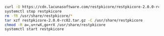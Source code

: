 ﻿```sh
curl -O https://cdn.lacunasoftware.com/restpkicore/restpkicore-2.0.0-rc02.tar.gz
systemctl stop restpkicore
rm -fR /usr/share/restpkicore/*
tar xzf restpkicore-2.0.0-rc02.tar.gz -C /usr/share/restpkicore
chmod -R a=,u+rwX,go+rX /usr/share/restpkicore
systemctl start restpkicore
```
